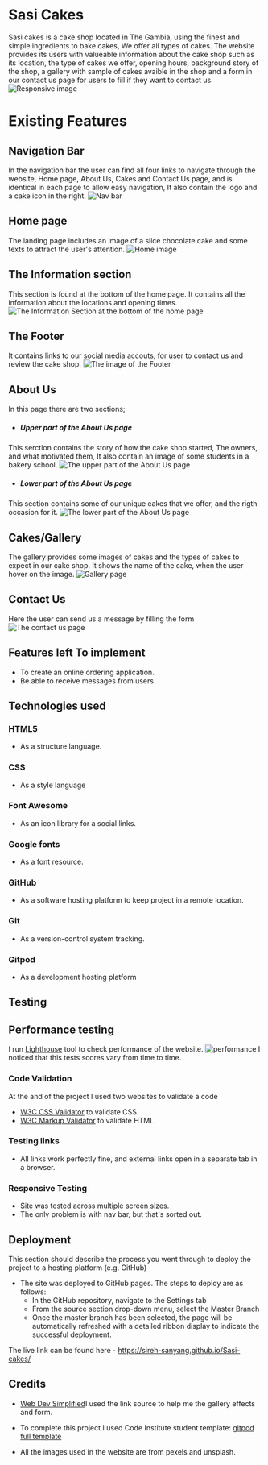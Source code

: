 # Sasi Cakes


Sasi cakes is a cake shop located in The Gambia, using the finest and simple ingredients to bake cakes, We offer all types of cakes. The website provides its users with valueable information about the cake shop such as its location, the type of cakes we offer, opening hours, background story of the shop, a gallery with sample of cakes avaible in the shop and a form in our contact us page for users to fill if they want to contact us.
![Responsive image](./assets/images/amiresponsive.png)


# Existing Features

## Navigation Bar

 In the navigation bar the user can find all four links to navigate through the website, Home page, About Us, Cakes and Contact Us page, and is identical in each page to allow easy navigation, It also contain the logo and a cake icon in the right.
![Nav bar](./assets/images/nav-bar.png)

## Home page

The landing page includes an image of a slice chocolate cake and some texts to attract the user's attention.
![Home image](./assets/images/landing-page.png)

## The Information section

This section is found at the bottom of the home page. It contains all the information about the locations and opening times.
![The Information Section at the bottom of the home page](./assets/images/info.png)

## The Footer

It contains links to our social media accouts, for user to contact us and review the cake shop.
![The image of the Footer](./assets/images/footer.png)

## About Us

In this page there are two sections;

- ##### Upper part of the About Us page
This serction contains the story of how the cake shop started, The owners, and what motivated them, It also contain an image of some students in a bakery school.
![The upper part of the About Us page](./assets/images/upper-about.png)

- ##### Lower part of the About Us page
This section contains some of our unique cakes that we offer, and the rigth occasion for it.
![The lower part of the About Us page](./assets/images/lower-about.png)

## Cakes/Gallery

The gallery provides some images of cakes and the types of cakes to expect in our cake shop. It shows the name of the cake, when the user hover on the image.
![Gallery page](./assets/images/gallery.png)

## Contact Us
Here the user can send us a message by filling the form
![The contact us page](./assets/images/contact-us.png)

## Features left To implement
 * To create an online ordering application.
 * Be able to receive messages from users.

 ## Technologies used

### HTML5
* As a structure language.

### CSS
* As a style language

### Font Awesome
* As an icon library for a social links.

### Google fonts
* As a font resource.

### GitHub
* As a software hosting platform to keep project in a remote location.

### Git
* As a version-control system tracking.

### Gitpod
* As a development hosting platform


 ## Testing

 ## Performance testing

I run [Lighthouse](https://developers.google.com/web/tools/lighthouse/) tool to check performance of the website.
![performance](./assets/images/performance-report.png)
I noticed that this tests scores vary from time to time.

 ### Code Validation
 At the and of the project I used two websites to validate a code
 
 * [W3C CSS Validator](https://jigsaw.w3.org/css-validator/) to validate CSS.
 * [W3C Markup Validator](https://validator.w3.org/) to validate HTML.

 ### Testing links
* All links work perfectly fine, and external links open in a separate tab in a browser.

### Responsive Testing

* Site was tested across multiple screen sizes.
* The only problem is with nav bar, but that's sorted out.

 ## Deployment

This section should describe the process you went through to deploy the project to a hosting platform (e.g. GitHub) 

- The site was deployed to GitHub pages. The steps to deploy are as follows: 
  - In the GitHub repository, navigate to the Settings tab 
  - From the source section drop-down menu, select the Master Branch
  - Once the master branch has been selected, the page will be automatically refreshed with a detailed ribbon display to indicate the successful deployment. 

The live link can be found here - https://sireh-sanyang.github.io/Sasi-cakes/

## Credits

* [Web Dev Simplified](https://courses.webdevsimplified.com/)I used the link source to help me the gallery effects and form.

* To complete this project I used Code Institute student template: [gitpod full template](https://github.com/Code-Institute-Org/gitpod-full-template)

* All the images used in the website are from pexels and unsplash.

